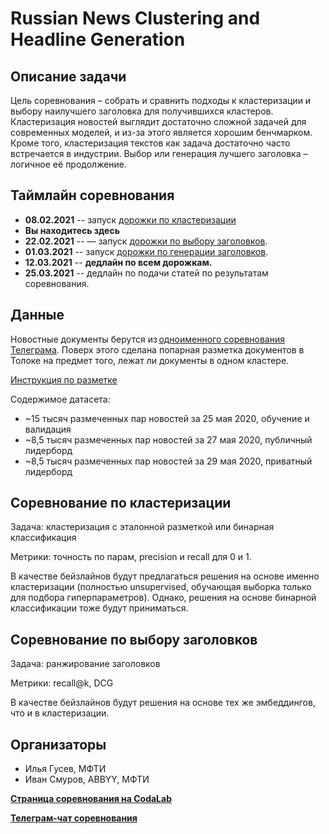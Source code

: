 # Russian News Сlustering and Headline Generation

## Описание задачи
Цель соревнования – собрать и сравнить подходы к кластеризации и выбору наилучшего заголовка для получившихся кластеров. Кластеризация новостей выглядит достаточно сложной задачей для современных моделей, и из-за этого является хорошим бенчмарком. Кроме того, кластеризация текстов как задача достаточно часто встречается в индустрии. Выбор или генерация лучшего заголовка – логичное её продолжение.

## Таймлайн соревнования
* **08.02.2021** -- запуск [дорожки по кластеризации](https://competitions.codalab.org/competitions/28830#phases)
* **Вы находитесь здесь**
* **22.02.2021** -- — запуск [дорожки по выбору заголовков](https://competitions.codalab.org/competitions/28830#phases).
* **01.03.2021**  -- запуск [дорожки по генерации заголовков](https://competitions.codalab.org/competitions/28830#phases).
* **12.03.2021** -- **дедлайн по всем дорожкам.**
* **25.03.2021** -- дедлайн по подачи статей по результатам соревнования.

## Данные

Новостные документы берутся из [одноименного соревнования Телеграма](https://contest.com/docs/data_clustering2/ru). Поверх этого сделана попарная разметка документов в Толоке на предмет того, лежат ли документы в одном кластере.

[Инструкция по разметке](https://ilyagusev.github.io/purano/clustering_instruction.html)

Содержимое датасета: 
* ~15 тысяч размеченных пар новостей за 25 мая 2020, обучение и валидация
* ~8,5 тысяч размеченных пар новостей за 27 мая 2020, публичный лидерборд
* ~8,5 тысяч размеченных пар новостей за 29 мая 2020, приватный лидерборд

## Соревнование по кластеризации

Задача: кластеризация с эталонной разметкой или бинарная классификация

Метрики: точность по парам, precision и recall для 0 и 1.

В качестве бейзлайнов будут предлагаться решения на основе именно кластеризации (полностью unsupervised, обучающая выборка только для подбора гиперпараметров). Однако, решения на основе бинарной классификации тоже будут приниматься.

## Соревнование по выбору заголовков 

Задача: ранжирование заголовков

Метрики: recall@k, DCG

В качестве бейзлайнов будут решения на основе тех же эмбеддингов, что и в кластеризации.

## Организаторы
* Илья Гусев, МФТИ
* Иван Смуров, ABBYY, МФТИ

[**Страница соревнования на CodaLab**](https://competitions.codalab.org/competitions/28830#learn_the_details)

[**Телеграм-чат соревнования**](https://t.me/dialogue_clustering)



